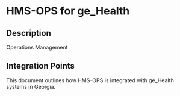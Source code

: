# HMS-OPS for ge_Health

## Description

Operations Management

## Integration Points

This document outlines how HMS-OPS is integrated with ge_Health systems in Georgia.
